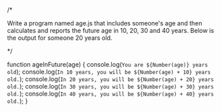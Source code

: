 /*

Write a program named age.js that includes someone's age and then calculates and reports the future age in 10, 20, 30 and 40 years. Below is the output for someone 20 years old.

*/

function ageInFuture(age) {
  console.log(`You are ${Number(age)} years old`);
  console.log(`In 10 years, you will be ${Number(age) + 10} years old.`);
  console.log(`In 20 years, you will be ${Number(age) + 20} years old.`);
  console.log(`In 30 years, you will be ${Number(age) + 30} years old.`);
  console.log(`In 40 years, you will be ${Number(age) + 40} years old.`);
}
 
